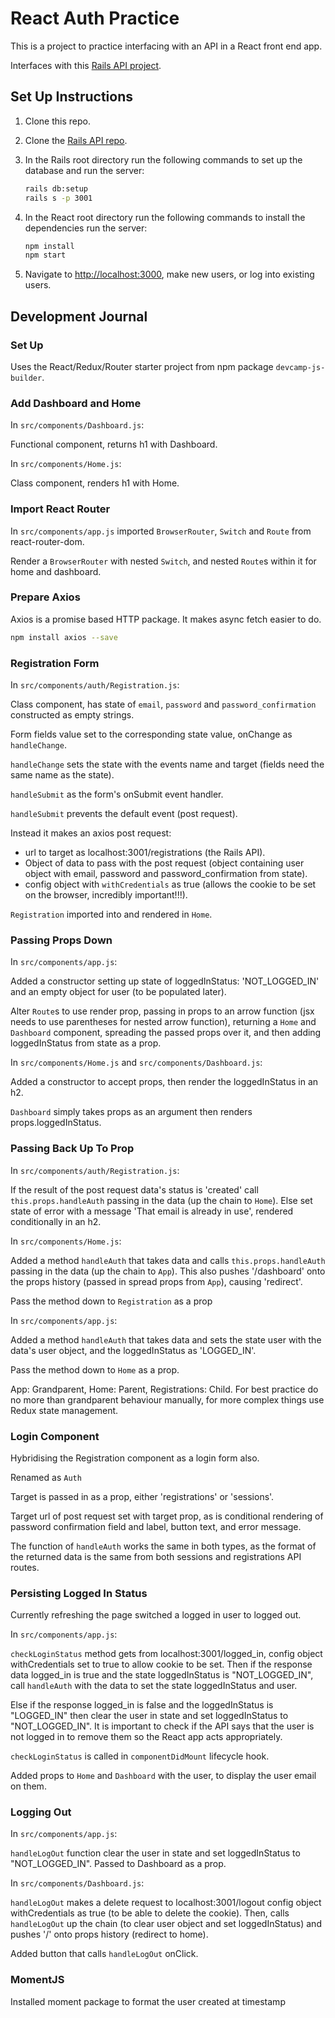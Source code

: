 # React Auth Practice

This is a project to practice interfacing with an API in a React front end app.

Interfaces with this [Rails API project](https://github.com/hturnbull93/rails-auth-practice).

## Set Up Instructions

1. Clone this repo.
2. Clone the [Rails API repo](https://github.com/hturnbull93/rails-auth-practice).
3. In the Rails root directory run the following commands to set up the database and run the server:

    ```bash
    rails db:setup
    rails s -p 3001
    ```

4. In the React root directory run the following commands to install the dependencies run the server:

    ```bash
    npm install
    npm start
    ```

5. Navigate to <http://localhost:3000>, make new users, or log into existing users.

## Development Journal

### Set Up

Uses the React/Redux/Router starter project from npm package `devcamp-js-builder`.

### Add Dashboard and Home

In `src/components/Dashboard.js`:

Functional component, returns h1 with Dashboard.

In `src/components/Home.js`:

Class component, renders h1 with Home.

### Import React Router

In `src/components/app.js` imported `BrowserRouter`, `Switch` and `Route` from react-router-dom.

Render a `BrowserRouter` with nested `Switch`, and nested `Route`s within it for home and dashboard.

### Prepare Axios

Axios is a promise based HTTP package. It makes async fetch easier to do.

```bash
npm install axios --save
```

### Registration Form

In `src/components/auth/Registration.js`:

Class component, has state of `email`, `password` and `password_confirmation` constructed as empty strings.

Form fields value set to the corresponding state value, onChange as `handleChange`.

`handleChange` sets the state with the events name and target (fields need the same name as the state).

`handleSubmit` as the form's onSubmit event handler.

`handleSubmit` prevents the default event (post request).

Instead it makes an axios post request:

- url to target as localhost:3001/registrations (the Rails API).
- Object of data to pass with the post request (object containing user object with email, password and password_confirmation from state).
- config object with `withCredentials` as true (allows the cookie to be set on the browser, incredibly important!!!).

`Registration` imported into and rendered in `Home`.

### Passing Props Down

In `src/components/app.js`:

Added a constructor setting up state of loggedInStatus: 'NOT_LOGGED_IN' and an empty object for user (to be populated later).

Alter `Route`s to use render prop, passing in props to an arrow function (jsx needs to use parentheses for nested arrow function), returning a `Home` and `Dashboard` component, spreading the passed props over it, and then adding loggedInStatus from state as a prop.

In `src/components/Home.js` and `src/components/Dashboard.js`:

Added a constructor to accept props, then render the loggedInStatus in an h2.

`Dashboard` simply takes props as an argument then renders props.loggedInStatus.

### Passing Back Up To Prop

In `src/components/auth/Registration.js`:

If the result of the post request data's status is 'created' call `this.props.handleAuth` passing in the data (up the chain to `Home`). Else set state of error with a message 'That email is already in use', rendered conditionally in an h2.

In `src/components/Home.js`:

Added a method `handleAuth` that takes data and calls `this.props.handleAuth` passing in the data (up the chain to `App`). This also pushes '/dashboard' onto the props history (passed in spread props from `App`), causing 'redirect'.

Pass the method down to `Registration` as a prop

In `src/components/app.js`:

Added a method `handleAuth` that takes data and sets the state user with the data's user object, and the loggedInStatus as 'LOGGED_IN'.

Pass the method down to `Home` as a prop.

App: Grandparent, Home: Parent, Registrations: Child. For best practice do no more than grandparent behaviour manually, for more complex things use Redux state management.

### Login Component

Hybridising the Registration component as a login form also.

Renamed as `Auth`

Target is passed in as a prop, either 'registrations' or 'sessions'.

Target url of post request set with target prop, as is conditional rendering of password confirmation field and label, button text, and error message.

The function of `handleAuth` works the same in both types, as the format of the returned data is the same from both sessions and registrations API routes.

### Persisting Logged In Status

Currently refreshing the page switched a logged in user to logged out.

In `src/components/app.js`:

`checkLoginStatus` method gets from localhost:3001/logged_in, config object withCredentials set to true to allow cookie to be set. Then if the response data logged_in is true and the state loggedInStatus is "NOT_LOGGED_IN", call `handleAuth` with the data to set the state loggedInStatus and user.

Else if the response logged_in is false and the loggedInStatus is "LOGGED_IN" then clear the user in state and set loggedInStatus to "NOT_LOGGED_IN". It is important to check if the API says that the user is not logged in to remove them so the React app acts appropriately.

`checkLoginStatus` is called in `componentDidMount` lifecycle hook.

Added props to `Home` and `Dashboard` with the user, to display the user email on them.

### Logging Out

In `src/components/app.js`:

`handleLogOut` function clear the user in state and set loggedInStatus to "NOT_LOGGED_IN". Passed to Dashboard as a prop.

In `src/components/Dashboard.js`:

`handleLogOut` makes a delete request to localhost:3001/logout config object withCredentials as true (to be able to delete the cookie). Then, calls `handleLogOut` up the chain (to clear user object and set loggedInStatus) and pushes '/' onto props history (redirect to home).

Added button that calls `handleLogOut` onClick.

### MomentJS

Installed moment package to format the user created at timestamp